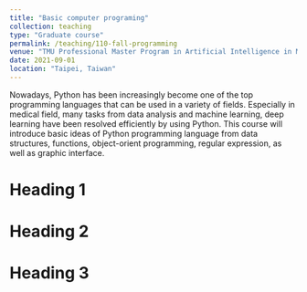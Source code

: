 ```yaml
---
title: "Basic computer programing"
collection: teaching
type: "Graduate course"
permalink: /teaching/110-fall-programming
venue: "TMU Professional Master Program in Artificial Intelligence in Medicine"
date: 2021-09-01
location: "Taipei, Taiwan"
---
```


Nowadays, Python has been increasingly become one of the top programming languages that can be used in a variety of fields. Especially in medical field, many tasks from data analysis and machine learning, deep learning have been resolved efficiently by using Python. This course will introduce basic ideas of Python programming language from data structures, functions, object-orient programming, regular expression, as well as graphic interface.

Heading 1
======

Heading 2
======

Heading 3
======
